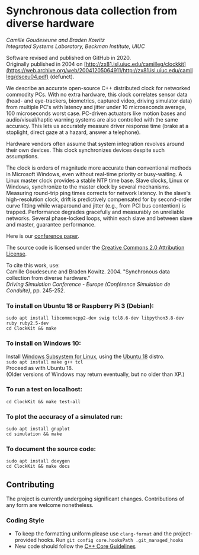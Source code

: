 # Synchronous data collection from diverse hardware

*Camille Goudeseune and Braden Kowitz  
Integrated Systems Laboratory, Beckman Institute, UIUC*

Software revised and published on GitHub in 2020.  
Originally published in 2004 on [http://zx81.isl.uiuc.edu/camilleg/clockkit](https://web.archive.org/web/20041205064911/http://zx81.isl.uiuc.edu/camilleg/dsceu04.pdf) (defunct).

We describe an accurate open-source C++ distributed clock for networked
commodity PCs.  With no extra hardware, this clock correlates sensor data
(head- and eye-trackers, biometrics, captured video, driving simulator
data) from multiple PC's with latency and jitter under 10 microseconds
average, 100 microseconds worst case.  PC-driven actuators like motion
bases and audio/visual/haptic warning systems are also controlled with
the same accuracy.  This lets us accurately measure driver response time
(brake at a stoplight, direct gaze at a hazard, answer a telephone).

Hardware vendors often assume that system integration revolves around
their own devices.  This clock synchronizes devices despite such assumptions.

The clock is orders of magnitude more accurate than conventional methods
in Microsoft Windows, even without real-time priority or busy-waiting.
A Linux master clock provides a stable NTP time base.  Slave clocks,
Linux or Windows, synchronize to the master clock by several mechanisms.
Measuring round-trip ping times corrects for network latency.  In the
slave's high-resolution clock, drift is predictively compensated for
by second-order curve fitting while wraparound and jitter (e.g., from
PCI bus contention) is trapped.  Performance degrades gracefully and
measurably on unreliable networks.  Several phase-locked loops, within
each slave and between slave and master, guarantee performance.

Here is our [conference paper](dsceu04.pdf).

The source code is licensed under the [Creative Commons 2.0 Attribution License](http://creativecommons.org/licenses/by/2.0).

To cite this work, use:  
Camille Goudeseune and Braden Kowitz.  2004.  "Synchronous data collection from diverse hardware."  
*Driving Simulation Conference - Europe (Conférence Simulation de Conduite)*, pp. 245-252. 

### To install on Ubuntu 18 or Raspberry Pi 3 (Debian):
`sudo apt install libcommoncpp2-dev swig tcl8.6-dev libpython3.8-dev ruby ruby2.5-dev`  
`cd ClockKit && make`
### To install on Windows 10:
Install [Windows Subsystem for Linux](https://docs.microsoft.com/en-us/windows/wsl/install-win10), using the [Ubuntu 18](https://www.microsoft.com/store/apps/9N9TNGVNDL3Q) distro.  
`sudo apt install make g++ tcl`  
Proceed as with Ubuntu 18.  
(Older versions of Windows may return eventually, but no older than XP.)
### To run a test on localhost:
`cd ClockKit && make test-all`
### To plot the accuracy of a simulated run:
`sudo apt install gnuplot`  
`cd simulation && make`
### To document the source code:
`sudo apt install doxygen`  
`cd ClockKit && make docs`

## Contributing
The project is currently undergoing significant changes. Contributions of any
form are welcome nonetheless.

### Coding Style
- To keep the formatting uniform please use `clang-format` and the
  project-provided hooks. Run `git config core.hooksPath .git_managed_hooks`
- New code should follow the [C++ Core Guidelines](https://github.com/isocpp/CppCoreGuidelines/blob/master/CppCoreGuidelines.md#c-core-guidelines)
